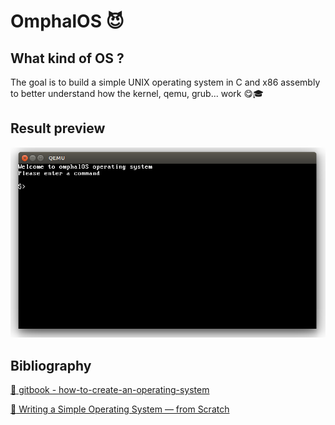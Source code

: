 OmphalOS :smiling_imp:
========

## What kind of OS ?

The goal is to build a simple UNIX operating system in C and x86 assembly to better understand how the kernel, qemu, grub... work :yum::mortar_board:

## Result preview

![Screen](./document/result.png)

## <i class="icon-file"></i> Bibliography

[:green_book: gitbook - how-to-create-an-operating-system][1]

[:blue_book: Writing a Simple Operating System —
from Scratch][2]

[1]: https://www.gitbook.com/book/samypesse/how-to-create-an-operating-system/details
[2]:https://www.cs.bham.ac.uk/~exr/lectures/opsys/10_11/lectures/os-dev.pdf
